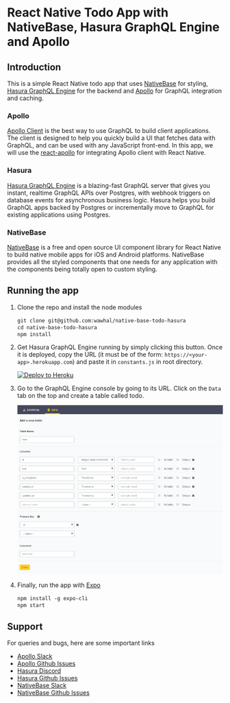 # React Native Todo App with NativeBase, Hasura GraphQL Engine and Apollo

## Introduction

This is a simple React Native todo app that uses [NativeBase](https://nativebase.io/) for styling, [Hasura GraphQL Engine](https://hasura.io) for the backend and [Apollo](https://www.apollographql.com/docs/react/) for GraphQL integration and caching.

### Apollo

[Apollo Client](https://www.apollographql.com/docs/react/) is the best way to use GraphQL to build client applications. The client is designed to help you quickly build a UI that fetches data with GraphQL, and can be used with any JavaScript front-end. In this app, we will use the [react-apollo](https://github.com/apollographql/react-apollo) for integrating Apollo client with React Native.

### Hasura

[Hasura GraphQL Engine](https://hasura.io) is a blazing-fast GraphQL server that gives you instant, realtime GraphQL APIs over Postgres, with webhook triggers on database events for asynchronous business logic. Hasura helps you build GraphQL apps backed by Postgres or incrementally move to GraphQL for existing applications using Postgres.

### NativeBase

[NativeBase](https://nativebase.io/) is a free and open source UI component library for React Native to build native mobile apps for iOS and Android platforms. NativeBase provides all the styled components that one needs for any application with the components being totally open to custom styling.


## Running the app

1. Clone the repo and install the node modules

    ```
    git clone git@github.com:wawhal/native-base-todo-hasura
    cd native-base-todo-hasura
    npm install
    ```

2. Get Hasura GraphQL Engine running by simply clicking this button. Once it is deployed, copy the URL (it must be of the form: `https://<your-app>.herokuapp.com`) and paste it in `constants.js` in root directory.

   [![Deploy to
Heroku](https://www.herokucdn.com/deploy/button.svg)](https://heroku.com/deploy?template=https://github.com/hasura/graphql-engine-heroku)

3. Go to the GraphQL Engine console by going to its URL. Click on the `Data` tab on the top and create a table called todo.

   ![todo-table-image](assets/todo-table.png)

4. Finally, run the app with [Expo](expo.io)

    ```
    npm install -g expo-cli
    npm start
    ```

## Support

For queries and bugs, here are some important links

- [Apollo Slack](https://www.apollographql.com/slack/)
- [Apollo Github Issues](https://github.com/apollographql/apollo-client/)
- [Hasura Discord](https://discord.gg/vBPpJkS)
- [Hasura Github Issues](https://github.com/hasura/graphql-engine/issues)
- [NativeBase Slack](http://slack.nativebase.io/)
- [NativeBase Github Issues](https://github.com/GeekyAnts/NativeBase/issues)

